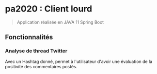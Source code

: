 # pa2020 : Client lourd

> Application réalisée en JAVA 11 Spring Boot

## Fonctionnalités

### Analyse de thread Twitter
Avec un Hashtag donné, permet à l'utilisateur d'avoir une évaluation de la positivité des commentaires postés.
